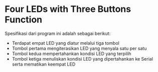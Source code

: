# Four LEDs with Three Buttons Function
Spesifikasi dari program ini adalah sebagai berikut:
- Terdapat empat LED yang diatur melalui tiga tombol
- Tombol pertama mengiterasikan LED yang menyala satu per satu
- Tombol kedua mempertahankan kondisi LED yang terpilih
- Tombol ketiga menuliskan kondisi LED yang dipertahankan ke Serial serta mematikan keempat LED
